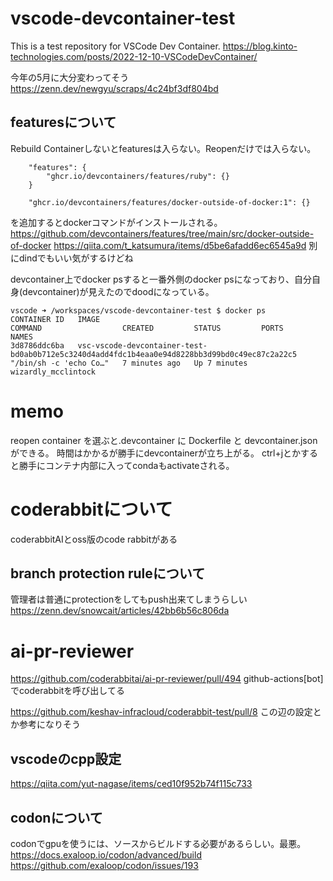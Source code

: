 # vscode-devcontainer-test

This is a test repository for VSCode Dev Container.
https://blog.kinto-technologies.com/posts/2022-12-10-VSCodeDevContainer/

今年の5月に大分変わってそう
https://zenn.dev/newgyu/scraps/4c24bf3df804bd

## featuresについて

Rebuild Containerしないとfeaturesは入らない。Reopenだけでは入らない。
```
	"features": {
		"ghcr.io/devcontainers/features/ruby": {}
	}
```

	    "ghcr.io/devcontainers/features/docker-outside-of-docker:1": {}
を追加するとdockerコマンドがインストールされる。
https://github.com/devcontainers/features/tree/main/src/docker-outside-of-docker
https://qiita.com/t_katsumura/items/d5be6afadd6ec6545a9d
別にdindでもいい気がするけどね

devcontainer上でdocker psすると一番外側のdocker psになっており、自分自身(devcontainer)が見えたのでdoodになっている。
```
vscode ➜ /workspaces/vscode-devcontainer-test $ docker ps
CONTAINER ID   IMAGE                                                                                           COMMAND                  CREATED         STATUS         PORTS     NAMES
3d8786ddc6ba   vsc-vscode-devcontainer-test-bd0ab0b712e5c3240d4add4fdc1b4eaa0e94d8228bb3d99bd0c49ec87c2a22c5   "/bin/sh -c 'echo Co…"   7 minutes ago   Up 7 minutes             wizardly_mcclintock
```


# memo

reopen container を選ぶと.devcontainer に Dockerfile と devcontainer.json ができる。
時間はかかるが勝手にdevcontainerが立ち上がる。
ctrl+jとかすると勝手にコンテナ内部に入ってcondaもactivateされる。


# coderabbitについて

coderabbitAIとoss版のcode rabbitがある

## branch protection ruleについて
管理者は普通にprotectionをしてもpush出来てしまうらしい
https://zenn.dev/snowcait/articles/42bb6b56c806da

# ai-pr-reviewer
https://github.com/coderabbitai/ai-pr-reviewer/pull/494
github-actions[bot]でcoderabbitを呼び出してる

https://github.com/keshav-infracloud/coderabbit-test/pull/8
この辺の設定とか参考になりそう

## vscodeのcpp設定
https://qiita.com/yut-nagase/items/ced10f952b74f115c733

## codonについて
codonでgpuを使うには、ソースからビルドする必要があるらしい。最悪。
https://docs.exaloop.io/codon/advanced/build
https://github.com/exaloop/codon/issues/193